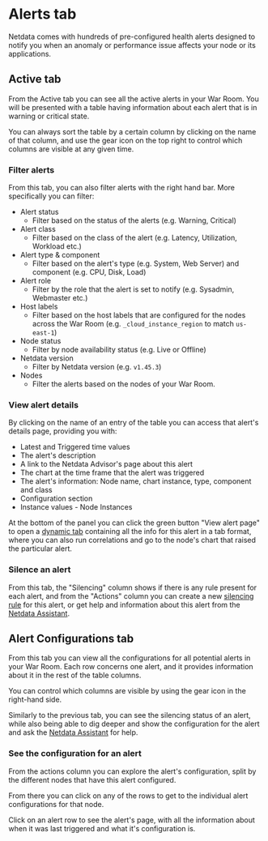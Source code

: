 # Alerts tab

Netdata comes with hundreds of pre-configured health alerts designed to notify you when an anomaly or performance issue affects your node or its applications.

## Active tab

From the Active tab you can see all the active alerts in your War Room. You will be presented with a table having information about each alert that is in warning or critical state.

You can always sort the table by a certain column by clicking on the name of that column, and use the gear icon on the top right to control which columns are visible at any given time.

### Filter alerts

From this tab, you can also filter alerts with the right hand bar. More specifically you can filter:

- Alert status
  - Filter based on the status of the alerts (e.g. Warning, Critical)
- Alert class
  - Filter based on the class of the alert (e.g. Latency, Utilization, Workload etc.)
- Alert type & component
  - Filter based on the alert's type (e.g. System, Web Server) and component (e.g. CPU, Disk, Load)
- Alert role
  - Filter by the role that the alert is set to notify (e.g. Sysadmin, Webmaster etc.)
- Host labels
  - Filter based on the host labels that are configured for the nodes across the War Room (e.g. `_cloud_instance_region` to match `us-east-1`)
- Node status
  -  Filter by node availability status (e.g. Live or Offline)
- Netdata version
  -  Filter by Netdata version (e.g. `v1.45.3`)
- Nodes
  - Filter the alerts based on the nodes of your War Room.

### View alert details

By clicking on the name of an entry of the table you can access that alert's details page, providing you with:

- Latest and Triggered time values
- The alert's description
- A link to the Netdata Advisor's page about this alert 
- The chart at the time frame that the alert was triggered
- The alert's information: Node name, chart instance, type, component and class
- Configuration section
- Instance values - Node Instances

At the bottom of the panel you can click the green button "View alert page" to open a [dynamic tab](https://github.com/netdata/netdata/blob/master/docs/quickstart/infrastructure.md#dynamic-tabs) containing all the info for this alert in a tab format, where you can also run correlations and go to the node's chart that raised the particular alert.

### Silence an alert

From this tab, the "Silencing" column shows if there is any rule present for each alert, and from the "Actions" column you can create a new [silencing rule](https://github.com/netdata/netdata/blob/master/docs/cloud/alerts-notifications/notifications.md#silencing-alert-notifications) for this alert, or get help and information about this alert from the [Netdata Assistant](https://github.com/netdata/netdata/blob/master/docs/cloud/netdata-assistant.md).

## Alert Configurations tab

From this tab you can view all the configurations for all potential alerts in your War Room. Each row concerns one alert, and it provides information about it in the rest of the table columns.

You can control which columns are visible by using the gear icon in the right-hand side.

Similarly to the previous tab, you can see the silencing status of an alert, while also being able to dig deeper and show the configuration for the alert and ask the [Netdata Assistant](https://github.com/netdata/netdata/blob/master/docs/cloud/netdata-assistant.md) for help.

### See the configuration for an alert

From the actions column you can explore the alert's configuration, split by the different nodes that have this alert configured.

From there you can click on any of the rows to get to the individual alert configurations for that node.

Click on an alert row to see the alert's page, with all the information about when it was last triggered and what it's configuration is.
